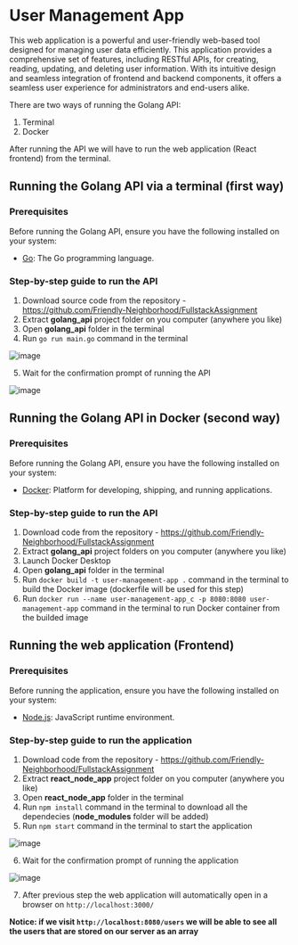 # User Management App

This web application is a powerful and user-friendly web-based tool designed for managing user data efficiently. This application provides a comprehensive set of features, including RESTful APIs, for creating, reading, updating, and deleting user information. With its intuitive design and seamless integration of frontend and backend components, it offers a seamless user experience for administrators and end-users alike.

There are two ways of running the Golang API:
1. Terminal
2. Docker

After running the API we will have to run the web application (React frontend) from the terminal.

## Running the Golang API via a terminal (first way)
### Prerequisites
Before running the Golang API, ensure you have the following installed on your system:

- [Go](https://golang.org/dl/): The Go programming language.

### Step-by-step guide to run the API

1. Download source code from the repository - https://github.com/Friendly-Neighborhood/FullstackAssignment
2. Extract **golang_api** project folder on you computer (anywhere you like)
3. Open **golang_api** folder in the terminal
4. Run `go run main.go` command in the terminal

![image](https://github.com/Friendly-Neighborhood/FullstackAssignment/assets/68468538/094ea9eb-ff3e-4d41-aad1-299e59235b1a)

5. Wait for the confirmation prompt of running the API

![image](https://github.com/Friendly-Neighborhood/FullstackAssignment/assets/68468538/d6146f20-c341-46cd-aefc-d97559dd2019)

## Running the Golang API in Docker (second way)
### Prerequisites
Before running the Golang API, ensure you have the following installed on your system:

- [Docker](https://www.docker.com/products/docker-desktop/): Platform for developing, shipping, and running applications.

### Step-by-step guide to run the API
1. Download code from the repository - https://github.com/Friendly-Neighborhood/FullstackAssignment
2. Extract **golang_api** project folders on you computer (anywhere you like)
3. Launch Docker Desktop
4. Open **golang_api** folder in the terminal
5. Run `docker build -t user-management-app .` command in the terminal to build the Docker image (dockerfile will be used for this step)
6. Run `docker run --name user-management-app_c -p 8080:8080 user-management-app` command in the terminal to run Docker container from the builded image

## Running the web application (Frontend)
### Prerequisites
Before running the application, ensure you have the following installed on your system:

- [Node.js](https://nodejs.org/en/download): JavaScript runtime environment.

### Step-by-step guide to run the application

1. Download code from the repository - https://github.com/Friendly-Neighborhood/FullstackAssignment
2. Extract **react_node_app** project folder on you computer (anywhere you like)
3. Open **react_node_app** folder in the terminal
4. Run `npm install` command in the terminal to download all the dependecies (**node_modules** folder will be added)
5. Run `npm start` command in the terminal to start the application

![image](https://github.com/Friendly-Neighborhood/FullstackAssignment/assets/68468538/85af17b1-ca06-4f91-a6ed-94510fbccde5)

6. Wait for the confirmation prompt of running the application

![image](https://github.com/Friendly-Neighborhood/FullstackAssignment/assets/68468538/7a83d753-5af7-47f1-a717-a33522a38828)

7. After previous step the web application will automatically open in a browser on `http://localhost:3000/`

**Notice: if we visit `http://localhost:8080/users` we will be able to see all the users that are stored on our server as an array**
